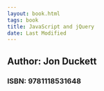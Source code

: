 ```yaml
---
layout: book.html
tags: book 
title: JavaScript and jQuery
date: Last Modified
---
```


## Author: Jon Duckett
### ISBN: 9781118531648
